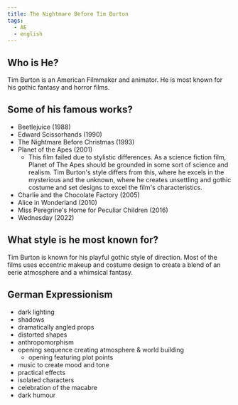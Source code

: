 ```yaml
---
title: The Nightmare Before Tim Burton
tags:
  - AE
  - english
---
```


## Who is He?

Tim Burton is an American Filmmaker and animator. He is most known for his gothic fantasy and horror films.

## Some of his famous works?

- Beetlejuice (1988)
- Edward Scissorhands (1990)
- The Nightmare Before Christmas (1993)
- Planet of the Apes (2001)
  - This film failed due to stylistic differences. As a science fiction film, Planet of The Apes should be grounded in some sort of science and realism. Tim Burton's style differs from this, where he excels in the mysterious and the unknown, where he creates unsettling and gothic costume and set designs to excel the film's characteristics.
- Charlie and the Chocolate Factory (2005)
- Alice in Wonderland (2010)
- Miss Peregrine's Home for Peculiar Children (2016)
- Wednesday (2022)

## What style is he most known for?

Tim Burton is known for his playful gothic style of direction. Most of the films uses eccentric makeup and costume design to create a blend of an eerie atmosphere and a whimsical fantasy.

## German Expressionism

- dark lighting
- shadows
- dramatically angled props
- distorted shapes
- anthropomorphism
- opening sequence creating atmosphere & world building
  - opening featuring plot points
- music to create mood and tone
- practical effects
- isolated characters
- celebration of the macabre
- dark humour
